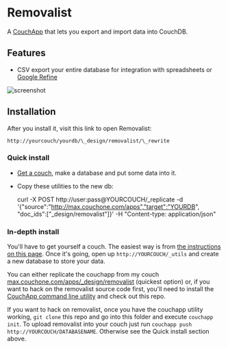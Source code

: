 # Removalist

A [CouchApp](http://couchapp.org) that lets you export and import data into CouchDB. 

## Features

* CSV export your entire database for integration with spreadsheets or [Google Refine](http://code.google.com/p/google-refine/)

![screenshot](http://i.imgur.com/ts6T6.png)

## Installation

After you install it, visit this link to open Removalist: 

    http://yourcouch/yourdb/\_design/removalist/\_rewrite

### Quick install

* [Get a couch](http://couchone.com/get), make a database and put some data into it.
* Copy these utilities to the new db: 

    curl -X POST http://user:pass@YOURCOUCH/\_replicate -d '{"source":"http://max.couchone.com/apps","target":"YOURDB", "doc\_ids":["_design/removalist"]}' -H "Content-type: application/json"

### In-depth install

You'll have to get yourself a couch. The easiest way is from [the instructions on this page](http://couchone.com/get). Once it's going, open up `http://YOURCOUCH/_utils` and create a new database to store your data.

You can either replicate the couchapp from my couch [max.couchone.com/apps/_design/removalist](http://max.couchone.com/apps/_design/removalist) (quickest option) or, if you want to hack on the removalist source code first, you'll need to install the [CouchApp command line utility](http://couchapp.org/page/installing) and check out this repo.

If you want to hack on removalist, once you have the couchapp utility working, <code>git clone</code> this repo and go into this folder and execute <code>couchapp init</code>. To upload removalist into your couch just run <code>couchapp push http://YOURCOUCH/DATABASENAME</code>. Otherwise see the Quick install section above.